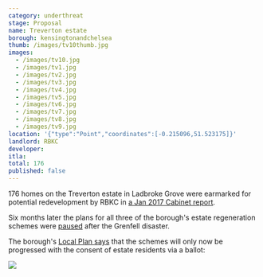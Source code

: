 ```yaml
---
category: underthreat
stage: Proposal
name: Treverton estate 
borough: kensingtonandchelsea
thumb: /images/tv10thumb.jpg
images:
  - /images/tv10.jpg
  - /images/tv1.jpg
  - /images/tv2.jpg
  - /images/tv3.jpg
  - /images/tv4.jpg
  - /images/tv5.jpg
  - /images/tv6.jpg
  - /images/tv7.jpg
  - /images/tv8.jpg
  - /images/tv9.jpg
location: '{"type":"Point","coordinates":[-0.215096,51.523175]}'
landlord: RBKC
developer:
itla:
total: 176
published: false
---
```

176 homes on the Treverton estate in Ladbroke Grove were earmarked for potential redevelopment by RBKC in [a Jan 2017 Cabinet report](https://planningconsult.rbkc.gov.uk/gf2.ti/f/782882/24784549.1/PDF/-/Considerations_for_Estate_Regeneration_Proposals__Treverton_Estate_January_2017.pdf). 

Six months later the plans for all three of the borough's estate regeneration schemes were [paused](https://www.insidehousing.co.uk/news/news/kensington-and-chelsea-council-pauses-schemes-51587) after the Grenfell disaster.

The borough's [Local Plan says](https://www.rbkc.gov.uk/sites/default/files/atoms/files/2019%20LOCAL%20PLAN%20SECTION%201%20SPATIAL%20STRATEGY.pdf) that the schemes will only now be progressed with the consent of estate residents via a ballot:

![](/images/rbkc.png)


